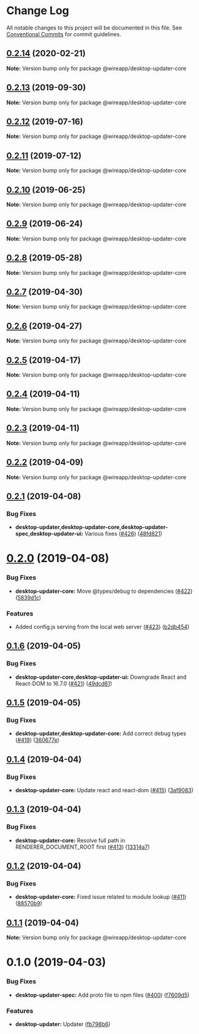# Change Log

All notable changes to this project will be documented in this file.
See [Conventional Commits](https://conventionalcommits.org) for commit guidelines.

## [0.2.14](https://github.com/wireapp/wire-desktop-packages/tree/master/packages/desktop-updater-core/compare/@wireapp/desktop-updater-core@0.2.13...@wireapp/desktop-updater-core@0.2.14) (2020-02-21)

**Note:** Version bump only for package @wireapp/desktop-updater-core





## [0.2.13](https://github.com/wireapp/wire-desktop-packages/tree/master/packages/desktop-updater-core/compare/@wireapp/desktop-updater-core@0.2.12...@wireapp/desktop-updater-core@0.2.13) (2019-09-30)

**Note:** Version bump only for package @wireapp/desktop-updater-core





## [0.2.12](https://github.com/wireapp/wire-desktop-packages/tree/master/packages/desktop-updater-core/compare/@wireapp/desktop-updater-core@0.2.11...@wireapp/desktop-updater-core@0.2.12) (2019-07-16)

**Note:** Version bump only for package @wireapp/desktop-updater-core





## [0.2.11](https://github.com/wireapp/wire-desktop-packages/tree/master/packages/desktop-updater-core/compare/@wireapp/desktop-updater-core@0.2.10...@wireapp/desktop-updater-core@0.2.11) (2019-07-12)

**Note:** Version bump only for package @wireapp/desktop-updater-core





## [0.2.10](https://github.com/wireapp/wire-desktop-packages/tree/master/packages/desktop-updater-core/compare/@wireapp/desktop-updater-core@0.2.9...@wireapp/desktop-updater-core@0.2.10) (2019-06-25)

**Note:** Version bump only for package @wireapp/desktop-updater-core





## [0.2.9](https://github.com/wireapp/wire-desktop-packages/tree/master/packages/desktop-updater-core/compare/@wireapp/desktop-updater-core@0.2.8...@wireapp/desktop-updater-core@0.2.9) (2019-06-24)

**Note:** Version bump only for package @wireapp/desktop-updater-core





## [0.2.8](https://github.com/wireapp/wire-desktop-packages/tree/master/packages/desktop-updater-core/compare/@wireapp/desktop-updater-core@0.2.7...@wireapp/desktop-updater-core@0.2.8) (2019-05-28)

**Note:** Version bump only for package @wireapp/desktop-updater-core





## [0.2.7](https://github.com/wireapp/wire-desktop-packages/tree/master/packages/desktop-updater-core/compare/@wireapp/desktop-updater-core@0.2.6...@wireapp/desktop-updater-core@0.2.7) (2019-04-30)

**Note:** Version bump only for package @wireapp/desktop-updater-core





## [0.2.6](https://github.com/wireapp/wire-desktop-packages/tree/master/packages/desktop-updater-core/compare/@wireapp/desktop-updater-core@0.2.5...@wireapp/desktop-updater-core@0.2.6) (2019-04-27)

**Note:** Version bump only for package @wireapp/desktop-updater-core





## [0.2.5](https://github.com/wireapp/wire-desktop-packages/tree/master/packages/desktop-updater-core/compare/@wireapp/desktop-updater-core@0.2.4...@wireapp/desktop-updater-core@0.2.5) (2019-04-17)

**Note:** Version bump only for package @wireapp/desktop-updater-core





## [0.2.4](https://github.com/wireapp/wire-desktop-packages/tree/master/packages/desktop-updater-core/compare/@wireapp/desktop-updater-core@0.2.3...@wireapp/desktop-updater-core@0.2.4) (2019-04-11)

**Note:** Version bump only for package @wireapp/desktop-updater-core





## [0.2.3](https://github.com/wireapp/wire-desktop-packages/tree/master/packages/desktop-updater-core/compare/@wireapp/desktop-updater-core@0.2.2...@wireapp/desktop-updater-core@0.2.3) (2019-04-11)

**Note:** Version bump only for package @wireapp/desktop-updater-core





## [0.2.2](https://github.com/wireapp/wire-desktop-packages/tree/master/packages/desktop-updater-core/compare/@wireapp/desktop-updater-core@0.2.1...@wireapp/desktop-updater-core@0.2.2) (2019-04-09)

**Note:** Version bump only for package @wireapp/desktop-updater-core





## [0.2.1](https://github.com/wireapp/wire-desktop-packages/tree/master/packages/desktop-updater-core/compare/@wireapp/desktop-updater-core@0.2.0...@wireapp/desktop-updater-core@0.2.1) (2019-04-08)


### Bug Fixes

* **desktop-updater,desktop-updater-core,desktop-updater-spec,desktop-updater-ui:** Various fixes ([#426](https://github.com/wireapp/wire-desktop-packages/tree/master/packages/desktop-updater-core/issues/426)) ([48fd821](https://github.com/wireapp/wire-desktop-packages/tree/master/packages/desktop-updater-core/commit/48fd821))





# [0.2.0](https://github.com/wireapp/wire-desktop-packages/tree/master/packages/desktop-updater-core/compare/@wireapp/desktop-updater-core@0.1.6...@wireapp/desktop-updater-core@0.2.0) (2019-04-08)


### Bug Fixes

* **desktop-updater-core:** Move @types/debug to dependencies ([#422](https://github.com/wireapp/wire-desktop-packages/tree/master/packages/desktop-updater-core/issues/422)) ([5839d1c](https://github.com/wireapp/wire-desktop-packages/tree/master/packages/desktop-updater-core/commit/5839d1c))


### Features

* Added config.js serving from the local web server ([#423](https://github.com/wireapp/wire-desktop-packages/tree/master/packages/desktop-updater-core/issues/423)) ([b2db454](https://github.com/wireapp/wire-desktop-packages/tree/master/packages/desktop-updater-core/commit/b2db454))





## [0.1.6](https://github.com/wireapp/wire-desktop-packages/tree/master/packages/desktop-updater-core/compare/@wireapp/desktop-updater-core@0.1.5...@wireapp/desktop-updater-core@0.1.6) (2019-04-05)


### Bug Fixes

* **desktop-updater-core,desktop-updater-ui:** Downgrade React and React-DOM to 16.7.0 ([#421](https://github.com/wireapp/wire-desktop-packages/tree/master/packages/desktop-updater-core/issues/421)) ([49dcd61](https://github.com/wireapp/wire-desktop-packages/tree/master/packages/desktop-updater-core/commit/49dcd61))





## [0.1.5](https://github.com/wireapp/wire-desktop-packages/tree/master/packages/desktop-updater-core/compare/@wireapp/desktop-updater-core@0.1.4...@wireapp/desktop-updater-core@0.1.5) (2019-04-05)


### Bug Fixes

* **desktop-updater,desktop-updater-core:** Add correct debug types ([#419](https://github.com/wireapp/wire-desktop-packages/tree/master/packages/desktop-updater-core/issues/419)) ([360677e](https://github.com/wireapp/wire-desktop-packages/tree/master/packages/desktop-updater-core/commit/360677e))





## [0.1.4](https://github.com/wireapp/wire-desktop-packages/tree/master/packages/desktop-updater-core/compare/@wireapp/desktop-updater-core@0.1.3...@wireapp/desktop-updater-core@0.1.4) (2019-04-04)


### Bug Fixes

* **desktop-updater-core:** Update react and react-dom ([#415](https://github.com/wireapp/wire-desktop-packages/tree/master/packages/desktop-updater-core/issues/415)) ([3af9083](https://github.com/wireapp/wire-desktop-packages/tree/master/packages/desktop-updater-core/commit/3af9083))





## [0.1.3](https://github.com/wireapp/wire-desktop-packages/tree/master/packages/desktop-updater-core/compare/@wireapp/desktop-updater-core@0.1.2...@wireapp/desktop-updater-core@0.1.3) (2019-04-04)


### Bug Fixes

* **desktop-updater-core:** Resolve full path in RENDERER_DOCUMENT_ROOT first ([#413](https://github.com/wireapp/wire-desktop-packages/tree/master/packages/desktop-updater-core/issues/413)) ([13314a7](https://github.com/wireapp/wire-desktop-packages/tree/master/packages/desktop-updater-core/commit/13314a7))





## [0.1.2](https://github.com/wireapp/wire-desktop-packages/tree/master/packages/desktop-updater-core/compare/@wireapp/desktop-updater-core@0.1.1...@wireapp/desktop-updater-core@0.1.2) (2019-04-04)


### Bug Fixes

* **desktop-updater-core:** Fixed issue related to module lookup ([#411](https://github.com/wireapp/wire-desktop-packages/tree/master/packages/desktop-updater-core/issues/411)) ([88570b9](https://github.com/wireapp/wire-desktop-packages/tree/master/packages/desktop-updater-core/commit/88570b9))





## [0.1.1](https://github.com/wireapp/wire-desktop-packages/tree/master/packages/desktop-updater-core/compare/@wireapp/desktop-updater-core@0.1.0...@wireapp/desktop-updater-core@0.1.1) (2019-04-04)

**Note:** Version bump only for package @wireapp/desktop-updater-core





# 0.1.0 (2019-04-03)


### Bug Fixes

* **desktop-updater-spec:** Add proto file to npm files ([#400](https://github.com/wireapp/wire-desktop-packages/tree/master/packages/desktop-updater-core/issues/400)) ([f7609d5](https://github.com/wireapp/wire-desktop-packages/tree/master/packages/desktop-updater-core/commit/f7609d5))


### Features

* **desktop-updater:** Updater ([fb798b6](https://github.com/wireapp/wire-desktop-packages/tree/master/packages/desktop-updater-core/commit/fb798b6))

